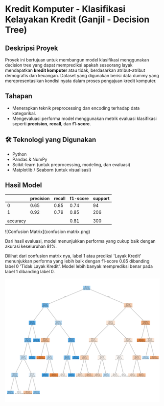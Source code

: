 # Kredit Komputer - Klasifikasi Kelayakan Kredit (Ganjil - Decision Tree)

## Deskripsi Proyek

Proyek ini bertujuan untuk membangun model klasifikasi menggunakan decision tree yang dapat memprediksi apakah seseorang layak mendapatkan **kredit komputer** atau tidak, berdasarkan atribut-atribut demografis dan keuangan. Dataset yang digunakan berisi data dummy yang merepresentasikan kondisi nyata dalam proses pengajuan kredit komputer.

## Tahapan

- Menerapkan teknik preprocessing dan encoding terhadap data kategorikal.
- Mengevaluasi performa model menggunakan metrik evaluasi klasifikasi seperti **precision**, **recall**, dan **f1-score**.

## 🛠 Teknologi yang Digunakan

- Python
- Pandas & NumPy
- Scikit-learn (untuk preprocessing, modeling, dan evaluasi)
- Matplotlib / Seaborn (untuk visualisasi)

## Hasil Model

|            |precision  |    recall |  f1-score |   support |
|------------|-----------|-----------|-----------|-----------|
|       0    |       0.65|      0.85 |      0.74 |        94 |
|       1    |       0.92|      0.79 |      0.85 |       206 |
|            |           |           |           |           |
|accuracy    |           |           |      0.81 |       300 |

![Confusion Matrix](confusion matrix.png)

Dari hasil evaluasi, model menunjukkan performa yang cukup baik dengan akurasi keseluruhan 81%.

Dilihat dari confusion matrix nya, label 1 atau prediksi 'Layak Kredit' menunjukkan performa yang lebih baik dengan f1-score 0.85 dibanding label 0 'Tidak Layak Kredit'. Model lebih banyak memprediksi benar pada label 1 dibanding label 0.

![Output Prediksi](output.png)

